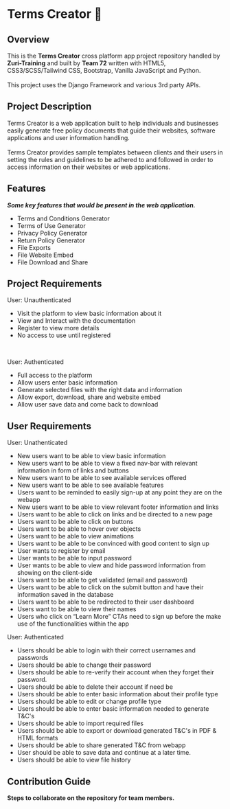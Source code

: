# Terms Creator :muscle:

## Overview
This is the **Terms Creator** cross platform app project repository handled by **Zuri-Training** and built by **Team 72** written with HTML5, CSS3/SCSS/Tailwind CSS, Bootstrap, Vanilla JavaScript and Python.
<br />
<br />
This project uses the Django Framework and various 3rd party APIs.

## Project Description
Terms Creator is a web application built to help individuals and businesses easily generate free policy documents that guide their websites, software applications and user information handling. 
<br />
<br />
Terms Creator provides sample templates between clients and their users in setting the rules and guidelines to be adhered to and followed in order to access information on their websites or web applications.

## Features
***Some key features that would be present in the web application.***
- Terms and Conditions Generator
- Terms of Use Generator
- Privacy Policy Generator
- Return Policy Generator
- File Exports
- File Website Embed
- File Download and Share

## Project Requirements
User: Unauthenticated
<br />
- Visit the platform to view basic information about it
- View and Interact with the documentation
- Register to view more details
- No access to use until registered
<br />

User: Authenticated
<br />
- Full access to the platform
- Allow users enter basic information
- Generate selected files with the right data and information
- Allow export, download, share and website embed
- Allow user save data and come back to download

## User Requirements
User: Unathenticated
<br/>
- New users want to be able to view basic information
- New users want to be able to view a fixed nav-bar with relevant information in form of links and buttons
- New users want to be able to see available services offered 
- New users want to be able to see available features
- Users want to be reminded to easily sign-up at any point they are on the webapp
- New users want to be able to view relevant footer information and links
- Users want to be able to click on links and be directed to a new page
- Users want to be able to click on buttons
- Users want to be able to hover over objects
- Users want to be able to view animations
- Users want to be able to be convinced with good content to sign up
- User wants to register by email
- User wants to be able to input password
- User wants to be able to view and hide password information from showing on the client-side
- Users want to be able to get validated (email and password)
- Users want to be able to click on the submit button and have their information saved in the database
- Users want to be able to be redirected to their user dashboard
- Users want to be able to view their names
- Users who click on “Learn More” CTAs need to sign up before the make use of the functionalities within the app

User: Authenticated
<br/>
- Users should be able to login with their correct usernames and passwords
- Users should be able to change their password
- Users should be able to re-verify their account when they forget their password.
- Users should be able to delete their account if need be
- Users should be able to enter basic information about their profile type
- Users should be able to edit or change profile type
- Users should be able to enter basic information needed to generate T&C's
- Users should be able to import required files
- Users should be able to export or download generated T&C's in PDF & HTML formats
- Users should be able to share generated T&C from webapp
- User should be able to save data and continue at a later time.
- Users should be able to view file history

## Contribution Guide
**Steps to collaborate on the repository for team members.**













